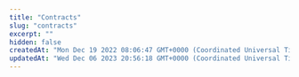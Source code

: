 ```yaml
---
title: "Contracts"
slug: "contracts"
excerpt: ""
hidden: false
createdAt: "Mon Dec 19 2022 08:06:47 GMT+0000 (Coordinated Universal Time)"
updatedAt: "Wed Dec 06 2023 20:56:18 GMT+0000 (Coordinated Universal Time)"
---
```

